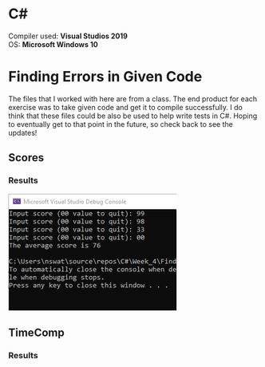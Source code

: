 # C#

Compiler used: **Visual Studios 2019**<br />
OS: **Microsoft Windows 10**

# Finding Errors in Given Code

The files that I worked with here are from a class. The end product for each exercise was to take given code and get it to compile successfully. I do think that these files could be also be used to help write tests in C#. Hoping to eventually get to that point in the future, so check back to see the updates!



## Scores







### Results

![Scores1](https://github.com/aquaman48/C-Sharp/blob/main/Screenshots/Debug_Questions/Scores/Score_Debug.PNG)


## TimeComp



### Results
